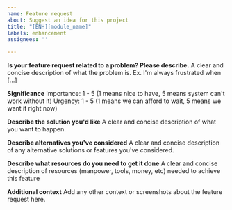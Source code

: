 ```yaml
---
name: Feature request
about: Suggest an idea for this project
title: "[ENH][module_name]"
labels: enhancement
assignees: ''

---
```


**Is your feature request related to a problem? Please describe.**
A clear and concise description of what the problem is. Ex. I'm always frustrated when [...]

**Significance**
Importance: 1 - 5 (1 means nice to have, 5 means system can't work without it)
Urgency: 1 - 5 (1 means we can afford to wait, 5 means we want it right now)

**Describe the solution you'd like**
A clear and concise description of what you want to happen.

**Describe alternatives you've considered**
A clear and concise description of any alternative solutions or features you've considered.

**Describe what resources do you need to get it done**
A clear and concise description of resources (manpower, tools, money, etc) needed to achieve this feature

**Additional context**
Add any other context or screenshots about the feature request here.
